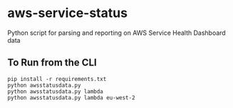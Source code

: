 # aws-service-status
Python script for parsing and reporting on AWS Service Health Dashboard data

## To Run from the CLI
```
pip install -r requirements.txt
python awsstatusdata.py
python awsstatusdata.py lambda
python awsstatusdata.py lambda eu-west-2
```
